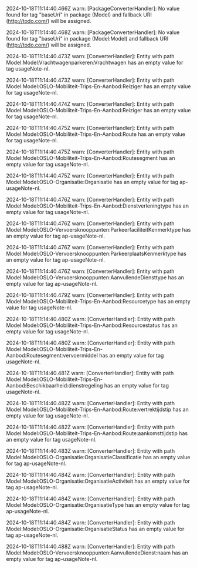 2024-10-18T11:14:40.466Z warn: [PackageConverterHandler]: No value found for tag "baseUri" in package (Model) and fallback URI (http://todo.com/) will be assigned.

2024-10-18T11:14:40.468Z warn: [PackageConverterHandler]: No value found for tag "baseUri" in package (Model:Model) and fallback URI (http://todo.com/) will be assigned.

2024-10-18T11:14:40.473Z warn: [ConverterHandler]: Entity with path Model:Model:Vrachtwagenparkeren:Vrachtwagen has an empty value for tag usageNote-nl.

2024-10-18T11:14:40.473Z warn: [ConverterHandler]: Entity with path Model:Model:OSLO-Mobiliteit-Trips-En-Aanbod:Reiziger has an empty value for tag usageNote-nl.

2024-10-18T11:14:40.474Z warn: [ConverterHandler]: Entity with path Model:Model:OSLO-Mobiliteit-Trips-En-Aanbod:Reiziger has an empty value for tag usageNote-nl.

2024-10-18T11:14:40.475Z warn: [ConverterHandler]: Entity with path Model:Model:OSLO-Mobiliteit-Trips-En-Aanbod:Route has an empty value for tag usageNote-nl.

2024-10-18T11:14:40.475Z warn: [ConverterHandler]: Entity with path Model:Model:OSLO-Mobiliteit-Trips-En-Aanbod:Routesegment has an empty value for tag usageNote-nl.

2024-10-18T11:14:40.475Z warn: [ConverterHandler]: Entity with path Model:Model:OSLO-Organisatie:Organisatie has an empty value for tag ap-usageNote-nl.

2024-10-18T11:14:40.476Z warn: [ConverterHandler]: Entity with path Model:Model:OSLO-Mobiliteit-Trips-En-Aanbod:Dienstverleningtype has an empty value for tag usageNote-nl.

2024-10-18T11:14:40.476Z warn: [ConverterHandler]: Entity with path Model:Model:OSLO-Vervoersknooppunten:ParkeerfaciliteitKenmerktype has an empty value for tag ap-usageNote-nl.

2024-10-18T11:14:40.476Z warn: [ConverterHandler]: Entity with path Model:Model:OSLO-Vervoersknooppunten:ParkeerplaatsKenmerktype has an empty value for tag ap-usageNote-nl.

2024-10-18T11:14:40.476Z warn: [ConverterHandler]: Entity with path Model:Model:OSLO-Vervoersknooppunten:AanvullendeDiensttype has an empty value for tag ap-usageNote-nl.

2024-10-18T11:14:40.479Z warn: [ConverterHandler]: Entity with path Model:Model:OSLO-Mobiliteit-Trips-En-Aanbod:Resourcetype has an empty value for tag usageNote-nl.

2024-10-18T11:14:40.480Z warn: [ConverterHandler]: Entity with path Model:Model:OSLO-Mobiliteit-Trips-En-Aanbod:Resourcestatus has an empty value for tag usageNote-nl.

2024-10-18T11:14:40.480Z warn: [ConverterHandler]: Entity with path Model:Model:OSLO-Mobiliteit-Trips-En-Aanbod:Routesegment:vervoermiddel has an empty value for tag usageNote-nl.

2024-10-18T11:14:40.481Z warn: [ConverterHandler]: Entity with path Model:Model:OSLO-Mobiliteit-Trips-En-Aanbod:Beschikbaarheid:dienstregeling has an empty value for tag usageNote-nl.

2024-10-18T11:14:40.482Z warn: [ConverterHandler]: Entity with path Model:Model:OSLO-Mobiliteit-Trips-En-Aanbod:Route:vertrektijdstip has an empty value for tag usageNote-nl.

2024-10-18T11:14:40.482Z warn: [ConverterHandler]: Entity with path Model:Model:OSLO-Mobiliteit-Trips-En-Aanbod:Route:aankomsttijdstip has an empty value for tag usageNote-nl.

2024-10-18T11:14:40.483Z warn: [ConverterHandler]: Entity with path Model:Model:OSLO-Organisatie:OrganisatieClassificatie has an empty value for tag ap-usageNote-nl.

2024-10-18T11:14:40.484Z warn: [ConverterHandler]: Entity with path Model:Model:OSLO-Organisatie:OrganisatieActiviteit has an empty value for tag ap-usageNote-nl.

2024-10-18T11:14:40.484Z warn: [ConverterHandler]: Entity with path Model:Model:OSLO-Organisatie:OrganisatieType has an empty value for tag ap-usageNote-nl.

2024-10-18T11:14:40.484Z warn: [ConverterHandler]: Entity with path Model:Model:OSLO-Organisatie:OrganisatieStatus has an empty value for tag ap-usageNote-nl.

2024-10-18T11:14:40.488Z warn: [ConverterHandler]: Entity with path Model:Model:OSLO-Vervoersknooppunten:AanvullendeDienst:naam has an empty value for tag ap-usageNote-nl.

